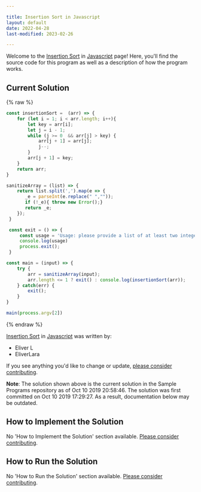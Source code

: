 ```yaml
---

title: Insertion Sort in Javascript
layout: default
date: 2022-04-28
last-modified: 2023-02-26

---
```


Welcome to the [Insertion Sort](https://sampleprograms.io/projects/insertion-sort) in [Javascript](https://sampleprograms.io/languages/javascript) page! Here, you'll find the source code for this program as well as a description of how the program works.

## Current Solution

{% raw %}

```javascript
const insertionSort =  (arr) => {
    for (let i = 1; i < arr.length; i++){
        let key = arr[i];
        let j = i - 1;
        while (j >= 0  && arr[j] > key) {
            arr[j + 1] = arr[j];
            j--;
        }
        arr[j + 1] = key;
    }
    return arr;
}

sanitizeArray = (list) => {
    return list.split(',').map(e => {
       _e = parseInt(e.replace(" ",""));
       if (!_e){ throw new Error();}
       return _e;
    });
 }

 const exit = () => {
     const usage = 'Usage: please provide a list of at least two integers to sort in the format "1, 2, 3, 4, 5"';
     console.log(usage)
     process.exit();
 }

const main = (input) => {
    try {
        arr = sanitizeArray(input);
        arr.length <= 1 ? exit() : console.log(insertionSort(arr));
    } catch(err) {
        exit();
    }
}

main(process.argv[2])
```

{% endraw %}

[Insertion Sort](https://sampleprograms.io/projects/insertion-sort) in [Javascript](https://sampleprograms.io/languages/javascript) was written by:

- Eliver L
- EliverLara

If you see anything you'd like to change or update, [please consider contributing](https://github.com/TheRenegadeCoder/sample-programs).

**Note**: The solution shown above is the current solution in the Sample Programs repository as of Oct 10 2019 20:58:46. The solution was first committed on Oct 10 2019 17:29:27. As a result, documentation below may be outdated.

## How to Implement the Solution

No 'How to Implement the Solution' section available. [Please consider contributing](https://github.com/TheRenegadeCoder/sample-programs-website).

## How to Run the Solution

No 'How to Run the Solution' section available. [Please consider contributing](https://github.com/TheRenegadeCoder/sample-programs-website).